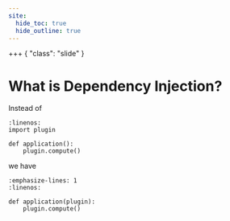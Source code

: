 ```yaml
---
site:
  hide_toc: true
  hide_outline: true
---
```


+++ { "class": "slide" }

# What is Dependency Injection?

Instead of

```{code} python
:linenos:
import plugin

def application():
    plugin.compute()
```

we have

```{code} python
:emphasize-lines: 1
:linenos:

def application(plugin):
    plugin.compute()
```
